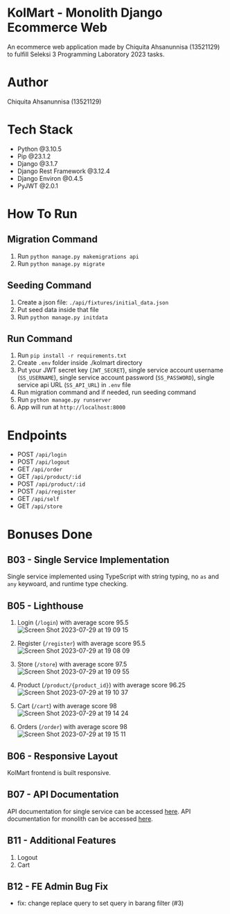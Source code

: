 # KolMart - Monolith Django Ecommerce Web
An ecommerce web application made by Chiquita Ahsanunnisa (13521129) to fulfill Seleksi 3 Programming Laboratory 2023 tasks.

# Author
Chiquita Ahsanunnisa (13521129)

# Tech Stack
- Python @3.10.5
- Pip @23.1.2
- Django @3.1.7
- Django Rest Framework @3.12.4
- Django Environ @0.4.5
- PyJWT @2.0.1

# How To Run
## Migration Command
1. Run `python manage.py makemigrations api`
2. Run `python manage.py migrate`

## Seeding Command
1. Create a json file: `./api/fixtures/initial_data.json`
2. Put seed data inside that file
3. Run `python manage.py initdata`

## Run Command
1. Run `pip install -r requirements.txt`
2. Create `.env` folder inside ./kolmart directory
3. Put your JWT secret key (`JWT_SECRET`), single service account username (`SS_USERNAME`), single service account password (`SS_PASSWORD`), single service api URL (`SS_API_URL`) in `.env` file
4. Run migration command and if needed, run seeding command
5. Run `python manage.py runserver`
6. App will run at `http://localhost:8000`

# Endpoints
- POST `/api/login`
- POST `/api/logout`
- GET `/api/order`
- GET `/api/product/:id`
- POST `/api/product/:id`
- POST `/api/register`
- GET `/api/self`
- GET `/api/store`

# Bonuses Done

## B03 - Single Service Implementation
Single service implemented using TypeScript with string typing, no `as` and `any` keywoard, and runtime type checking.

## B05 - Lighthouse
1. Login (`/login`) with average score 95.5
![Screen Shot 2023-07-29 at 19 09 15](https://github.com/ashnchiquita/KolMart-Django/assets/88751131/165beebf-ad55-4e90-9c1d-9f727c91be48)

3. Register (`/register`) with average score 95.5
![Screen Shot 2023-07-29 at 19 08 09](https://github.com/ashnchiquita/KolMart-Django/assets/88751131/071da31e-a0da-490b-8671-da5cebec7fb7)

5. Store (`/store`) with average score 97.5
![Screen Shot 2023-07-29 at 19 09 55](https://github.com/ashnchiquita/KolMart-Django/assets/88751131/42e2520b-0f29-4d47-ad4a-3c32b684b413)

6. Product (`/product/{product_id}`) with average score 96.25
![Screen Shot 2023-07-29 at 19 10 37](https://github.com/ashnchiquita/KolMart-Django/assets/88751131/4352c3eb-4e7d-458f-9a05-12b5b2c09219)

8. Cart (`/cart`) with average score 98\
![Screen Shot 2023-07-29 at 19 14 24](https://github.com/ashnchiquita/KolMart-Django/assets/88751131/d557cd3b-0922-47f6-8033-27e89364ff89)

9. Orders (`/order`) with average score 98\
![Screen Shot 2023-07-29 at 19 15 11](https://github.com/ashnchiquita/KolMart-Django/assets/88751131/aaf71197-6e6d-4104-afc6-72976b760d68)

## B06 - Responsive Layout
KolMart frontend is built responsive.

## B07 - API Documentation
API documentation for single service can be accessed [here](https://app.swaggerhub.com/apis/16521248/ohl_single_service/1). API documentation for monolith can be accessed [here](https://app.swaggerhub.com/apis/16521248/ohl_monolith/1).

## B11 - Additional Features
1. Logout
2. Cart

## B12 - FE Admin Bug Fix
- fix: change replace query to set query in barang filter (#3)
